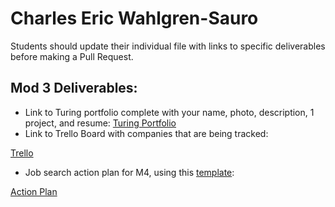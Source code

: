 # Charles Eric Wahlgren-Sauro

Students should update their individual file with links to specific deliverables before making a Pull Request.

## Mod 3 Deliverables:

* Link to Turing portfolio complete with your name, photo, description, 1 project, and resume:
[Turing Portfolio](https://www.turing.io/alumni/eric-wahlgren-sauro)
* Link to Trello Board with companies that are being tracked:

[Trello](https://trello.com/b/4yeugvoA/job-tracker-charles-eric-wahlgren-sauro)
* Job search action plan for M4, using this [template](https://github.com/turingschool/career-development-curriculum/blob/master/module_three/mod_4_action_plan_template.md):

[Action Plan](https://github.com/cews7/career-development-curriculum/blob/master/module_three/mod_4_action_plan_template.md)

